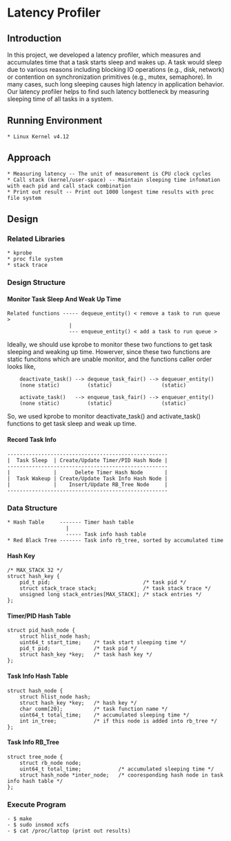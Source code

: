 # Latency Profiler

## Introduction
In this project, we developed a latency profiler, which measures and accumulates time that a task starts sleep and wakes up. A task would sleep due to various reasons including blocking IO operations (e.g., disk, network) or contention on synchronization primitives (e.g., mutex, semaphore). In many cases, such long sleeping causes high latency in application behavior. Our latency profiler helps to find such latency bottleneck by measuring sleeping time of all tasks in a system.

## Running Environment
    * Linux Kernel v4.12

## Approach
    * Measuring latency -- The unit of measurement is CPU clock cycles
    * Call stack (kernel/user-space) -- Maintain sleeping time infomation with each pid and call stack combination
    * Print out result -- Print out 1000 longest time results with proc file system

## Design
### Related Libraries
	* kprobe
	* proc file system
	* stack trace
### Design Structure
#### Monitor Task Sleep And Weak Up Time
    Related functions ----- dequeue_entity() < remove a task to run queue >
                        |
                        --- enqueue_entity() < add a task to run queue >
Ideally, we should use kprobe to monitor these two functions to get task sleeping and weaking up time.
Howerver, since these two functions are static funcitons which are unable monitor, and the functions caller order looks like,

        deactivate_task() --> dequeue_task_fair() --> dequeuer_entity()
        (none static)         (static)                (static)

        activate_task()   --> enqueue_task_fair() --> enqueuer_entity()
        (none static)         (static)                (static)

So, we used kprobe to monitor deactivate_task() and activate_task() functions to get task sleep and weak up time.

#### Record Task Info
    ----------------------------------------------------
    |  Task Sleep  | Create/Update Timer/PID Hash Node |
    ----------------------------------------------------
    |              |      Delete Timer Hash Node       |
    |  Task Wakeup | Create/Update Task Info Hash Node |
    |              |    Insert/Update RB_Tree Node     |
    ----------------------------------------------------

### Data Structure
    * Hash Table     ------- Timer hash table
                       |
                       ----- Task info hash table
    * Red Black Tree ------- Task info rb_tree, sorted by accumulated time 
#### Hash Key
    /* MAX_STACK 32 */
    struct hash_key {
        pid_t pid;                              /* task pid */
        struct stack_trace stack;               /* task stack trace */
        unsigned long stack_entries[MAX_STACK]; /* stack entries */
    };

#### Timer/PID Hash Table
    struct pid_hash_node {
        struct hlist_node hash; 
        uint64_t start_time;    /* task start sleeping time */
        pid_t pid;              /* task pid */
        struct hash_key *key;   /* task hash key */
    };
#### Task Info Hash Table
    struct hash_node {
        struct hlist_node hash;
        struct hash_key *key;   /* hash key */
        char comm[20];          /* task function name */
        uint64_t total_time;    /* accumulated sleeping time */
        int in_tree;            /* if this node is added into rb_tree */
    };
#### Task Info RB_Tree
    struct tree_node {
        struct rb_node node;
        uint64_t total_time;            /* accumulated sleeping time */
        struct hash_node *inter_node;   /* cooresponding hash node in task info hash table */
    };

### Execute Program
    - $ make
    - $ sudo insmod xcfs
    - $ cat /proc/lattop (print out results)

